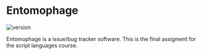 # Entomophage

![version](https://img.shields.io/github/package-json/v/l2cup/entomophage)

Entomophage is a issue/bug tracker software. This is the final assigment for the script languages course.


